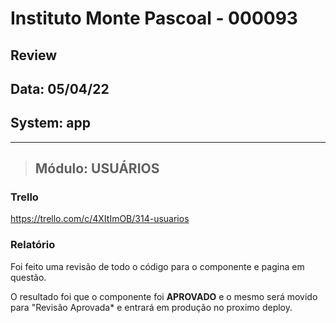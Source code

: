 # Instituto Monte Pascoal - 000093

## **Review**
## Data: 05/04/22 
## System: app

***

> ## Módulo: USUÁRIOS

### Trello
https://trello.com/c/4XItImOB/314-usuarios  

### Relatório  
Foi feito uma revisão de todo o código para o componente e pagina em questão.  

O resultado foi que o componente foi **APROVADO** e o mesmo será movido para "Revisão Aprovada* e entrará em produção no proximo deploy.  

<!-- O resultado foi que a revisão foi **REPROVADA**, sendo necessário alguns ajustes para conclusão.

Segue a lista dos ajustes necessários:

- **USUÁRIOS**
  - [ ] Erro ao adicionar novo usuário  
      Aparentemente não está sendo enviado o MP-01
  - [ ] Update Companies não existe no backend
      Função para atualizar o código do usuário entre 0 (permissão para todas unidades) ou (0-99) Permissão para a unidade com o id informado (MP-02) -->
    